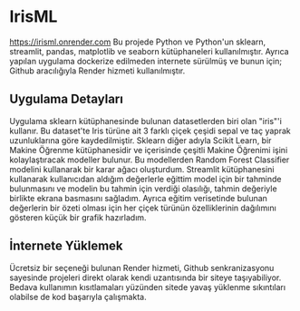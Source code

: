 # IrisML
https://irisml.onrender.com
Bu projede Python ve Python'un sklearn, streamlit, pandas, matplotlib ve seaborn kütüphaneleri kullanılmıştır. Ayrıca yapılan uygulama dockerize edilmeden internete sürülmüş ve bunun için; Github aracılığıyla Render hizmeti kullanılmıştır.
## Uygulama Detayları
Uygulama sklearn kütüphanesinde bulunan datasetlerden biri olan "iris"'i kullanır. Bu dataset'te Iris türüne ait 3 farklı çiçek çeşidi sepal ve taç yaprak uzunluklarına göre kaydedilmiştir. Sklearn diğer adıyla Scikit Learn, bir Makine Öğrenme kütüphanesidir ve içerisinde çeşitli Makine Öğrenimi işini kolaylaştıracak modeller bulunur. Bu modellerden Random Forest Classifier modelini kullanarak bir karar ağacı oluşturdum.
Streamlit kütüphanesini kullanarak kullanıcıdan aldığım değerlerle eğittim model için bir tahminde bulunmasını ve modelin bu tahmin için verdiği olasılığı, tahmin değeriyle birlikte ekrana basmasını sağladım.
Ayrıca eğitim verisetinde bulunan değerlerin bir özeti olması için her çiçek türünün özelliklerinin dağılımını gösteren küçük bir grafik hazırladım.
## İnternete Yüklemek
Ücretsiz bir seçeneği bulunan Render hizmeti, Github senkranizasyonu sayesinde projeleri direkt olarak kendi uzantısında bir siteye taşıyabiliyor. Bedava kullanımın kısıtlamaları yüzünden sitede yavaş yüklenme sıkıntıları olabilse de kod başarıyla çalışmakta.
